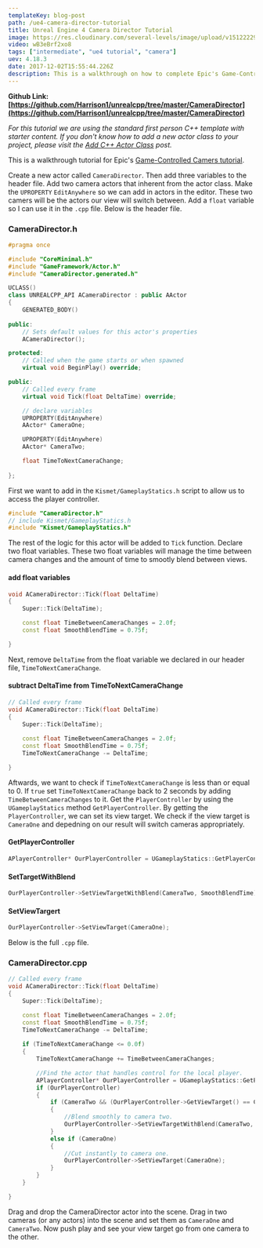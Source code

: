 ```yaml
---
templateKey: blog-post
path: /ue4-camera-director-tutorial
title: Unreal Engine 4 Camera Director Tutorial
image: https://res.cloudinary.com/several-levels/image/upload/v1512222941/camera-director_bzw1mk.jpg
video: wB3eBrf2xo8
tags: ["intermediate", "ue4 tutorial", "camera"]
uev: 4.18.3
date: 2017-12-02T15:55:44.226Z
description: This is a walkthrough on how to complete Epic's Game-Controlled Cameras Tutorial
---
```

**Github Link: [https://github.com/Harrison1/unrealcpp/tree/master/CameraDirector](https://github.com/Harrison1/unrealcpp/tree/master/CameraDirector)**

*For this tutorial we are using the standard first person C++ template with starter content. If you don't know how to add a new actor class to your project, please visit the [Add C++ Actor Class](/add-actor-class) post.*

This is a walkthrough tutorial for Epic's [Game-Controlled Camers tutorial](https://docs.unrealengine.com/latest/INT/Programming/Tutorials/AutoCamera/index.html).

Create a new actor called `CameraDirector`. Then add three variables to the header file. Add two camera actors that inherent from the actor class. Make the `UPROPERTY` `EditAnywhere` so we can add in actors in the editor. These two camers will be the actors our view will switch between. Add a `float` variable so I can use it in the `.cpp` file. Below is the header file.

### CameraDirector.h
```cpp
#pragma once

#include "CoreMinimal.h"
#include "GameFramework/Actor.h"
#include "CameraDirector.generated.h"

UCLASS()
class UNREALCPP_API ACameraDirector : public AActor
{
	GENERATED_BODY()
	
public:	
	// Sets default values for this actor's properties
	ACameraDirector();

protected:
	// Called when the game starts or when spawned
	virtual void BeginPlay() override;

public:	
	// Called every frame
	virtual void Tick(float DeltaTime) override;

	// declare variables
	UPROPERTY(EditAnywhere)
	AActor* CameraOne;

	UPROPERTY(EditAnywhere)
	AActor* CameraTwo;

	float TimeToNextCameraChange;
	
};
```

First we want to add in the `Kismet/GameplayStatics.h` script to allow us to access the player controller.

```cpp
#include "CameraDirector.h"
// include Kismet/GameplayStatics.h
#include "Kismet/GameplayStatics.h"
```

The rest of the logic for this actor will be added to `Tick` function. Declare two float variables. These two float variables will manage the time between camera changes and the amount of time to smootly blend between views.

#### add float variables
```cpp
void ACameraDirector::Tick(float DeltaTime)
{
	Super::Tick(DeltaTime);

	const float TimeBetweenCameraChanges = 2.0f;
    const float SmoothBlendTime = 0.75f;

}
```

Next, remove `DeltaTime` from the float variable we declared in our header file, `TimeToNextCameraChange`.

#### subtract DeltaTime from TimeToNextCameraChange
```cpp
// Called every frame
void ACameraDirector::Tick(float DeltaTime)
{
    Super::Tick(DeltaTime);
    
	const float TimeBetweenCameraChanges = 2.0f;
    const float SmoothBlendTime = 0.75f;
	TimeToNextCameraChange -= DeltaTime;

}
```

Aftwards, we want to check if `TimeToNextCameraChange` is less than or equal to 0. If `true` set `TimeToNextCameraChange` back to  2 seconds by adding `TimeBetweenCameraChanges` to it. Get the `PlayerController` by using the `UGameplayStatics` method `GetPlayerController`. By getting the `PlayerController`, we can set its view target. We check if the view target is `CameraOne` and depedning on our result will switch cameras appropriately. 

#### GetPlayerController
```cpp
APlayerController* OurPlayerController = UGameplayStatics::GetPlayerController(this, 0);
```

#### SetTargetWithBlend
```cpp
OurPlayerController->SetViewTargetWithBlend(CameraTwo, SmoothBlendTime);
```

#### SetViewTargert
```cpp
OurPlayerController->SetViewTarget(CameraOne);
``` 
Below is the full `.cpp` file.

### CameraDirector.cpp
```cpp
// Called every frame
void ACameraDirector::Tick(float DeltaTime)
{
	Super::Tick(DeltaTime);

	const float TimeBetweenCameraChanges = 2.0f;
    const float SmoothBlendTime = 0.75f;
	TimeToNextCameraChange -= DeltaTime;
	
    if (TimeToNextCameraChange <= 0.0f)
    {
        TimeToNextCameraChange += TimeBetweenCameraChanges;

        //Find the actor that handles control for the local player.
        APlayerController* OurPlayerController = UGameplayStatics::GetPlayerController(this, 0);
        if (OurPlayerController)
        {
            if (CameraTwo && (OurPlayerController->GetViewTarget() == CameraOne))
            {
                //Blend smoothly to camera two.
                OurPlayerController->SetViewTargetWithBlend(CameraTwo, SmoothBlendTime);
            }
            else if (CameraOne)
            {
                //Cut instantly to camera one.
                OurPlayerController->SetViewTarget(CameraOne);
            }
        }
    }

}
```

Drag and drop the CameraDirector actor into the scene. Drag in two cameras (or any actors) into the scene and set them as `CameraOne` and `CameraTwo`. Now push play and see your view target go from one camera to the other.